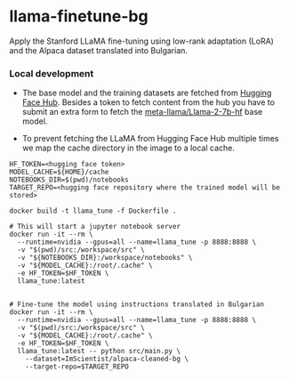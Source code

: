 # llama-finetune-bg

Apply the Stanford LLaMA fine-tuning using low-rank adaptation (LoRA) and the Alpaca dataset translated into Bulgarian.

### Local development

- The base model and the training datasets are fetched from [Hugging Face Hub](https://huggingface.co/models).
Besides a token to fetch content from the hub you have to submit an extra form to fetch
the [meta-llama/Llama-2-7b-hf](https://huggingface.co/meta-llama/Llama-2-7b-hf) base model.


- To prevent fetching the LLaMA from Hugging Face Hub multiple times we map the cache directory in the image to a local
cache.

```shell
HF_TOKEN=<hugging face token>
MODEL_CACHE=${HOME}/cache
NOTEBOOKS_DIR=$(pwd)/notebooks
TARGET_REPO=<hugging face repository where the trained model will be stored>

docker build -t llama_tune -f Dockerfile .

# This will start a jupyter notebook server
docker run -it --rm \
  --runtime=nvidia --gpus=all --name=llama_tune -p 8888:8888 \
  -v "$(pwd)/src:/workspace/src" \
  -v "${NOTEBOOKS_DIR}:/workspace/notebooks" \
  -v "${MODEL_CACHE}:/root/.cache" \
  -e HF_TOKEN=$HF_TOKEN \
  llama_tune:latest


# Fine-tune the model using instructions translated in Bulgarian
docker run -it --rm \
  --runtime=nvidia --gpus=all --name=llama_tune -p 8888:8888 \
  -v "$(pwd)/src:/workspace/src" \
  -v "${MODEL_CACHE}:/root/.cache" \
  -e HF_TOKEN=$HF_TOKEN \
  llama_tune:latest -- python src/main.py \
    --dataset=ImScientist/alpaca-cleaned-bg \
    --target-repo=$TARGET_REPO    
```

